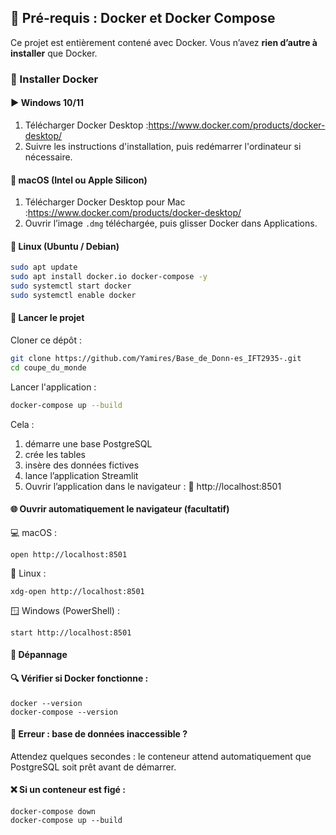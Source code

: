 ## 🐳 Pré-requis : Docker et Docker Compose

Ce projet est entièrement contené avec Docker. Vous n’avez **rien d’autre à installer** que Docker.

### 🔧 Installer Docker

#### ▶️ Windows 10/11

1. Télécharger Docker Desktop :https://www.docker.com/products/docker-desktop/
2. Suivre les instructions d'installation, puis redémarrer l'ordinateur si nécessaire.

#### 🍎 macOS (Intel ou Apple Silicon)

1. Télécharger Docker Desktop pour Mac :https://www.docker.com/products/docker-desktop/
2. Ouvrir l’image `.dmg` téléchargée, puis glisser Docker dans Applications.

#### 🐧 Linux (Ubuntu / Debian)

```bash
sudo apt update
sudo apt install docker.io docker-compose -y
sudo systemctl start docker
sudo systemctl enable docker
```

#### 🚀 Lancer le projet

Cloner ce dépôt :

```bash
git clone https://github.com/Yamires/Base_de_Donn-es_IFT2935-.git
cd coupe_du_monde
```

Lancer l'application :

````bash
docker-compose up --build
````

Cela :

1. démarre une base PostgreSQL
2. crée les tables
3. insère des données fictives
4. lance l’application Streamlit
5. Ouvrir l’application dans le navigateur :
   📍 http://localhost:8501


#### 🌐 Ouvrir automatiquement le navigateur (facultatif)

💻 macOS :
````
open http://localhost:8501
````
🐧 Linux :
````
xdg-open http://localhost:8501
````
🪟 Windows (PowerShell) :
````
start http://localhost:8501
````

#### 🧪 Dépannage

#### 🔍 Vérifier si Docker fonctionne :
````
docker --version
docker-compose --version
````
#### 🐘 Erreur : base de données inaccessible ?
Attendez quelques secondes : le conteneur attend automatiquement que PostgreSQL soit prêt avant de démarrer.

#### ❌ Si un conteneur est figé :
````
docker-compose down
docker-compose up --build
````

